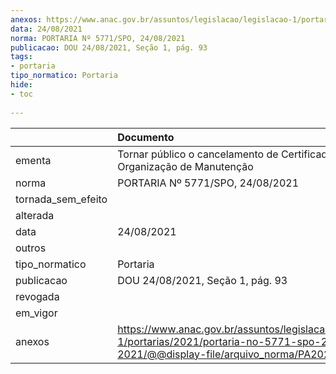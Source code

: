 ```yaml
---
anexos: https://www.anac.gov.br/assuntos/legislacao/legislacao-1/portarias/2021/portaria-no-5771-spo-24-08-2021/@@display-file/arquivo_norma/PA2021-5771.pdf
data: 24/08/2021
norma: PORTARIA Nº 5771/SPO, 24/08/2021
publicacao: DOU 24/08/2021, Seção 1, pág. 93
tags:
- portaria
tipo_normatico: Portaria
hide: 
- toc 
 
---
```


|                    | Documento                                                                                                                                            |
|:-------------------|:-----------------------------------------------------------------------------------------------------------------------------------------------------|
| ementa             | Tornar público o cancelamento de Certificado de Organização de Manutenção                                                                            |
| norma              | PORTARIA Nº 5771/SPO, 24/08/2021                                                                                                                     |
| tornada_sem_efeito |                                                                                                                                                      |
| alterada           |                                                                                                                                                      |
| data               | 24/08/2021                                                                                                                                           |
| outros             |                                                                                                                                                      |
| tipo_normatico     | Portaria                                                                                                                                             |
| publicacao         | DOU 24/08/2021, Seção 1, pág. 93                                                                                                                     |
| revogada           |                                                                                                                                                      |
| em_vigor           |                                                                                                                                                      |
| anexos             | https://www.anac.gov.br/assuntos/legislacao/legislacao-1/portarias/2021/portaria-no-5771-spo-24-08-2021/@@display-file/arquivo_norma/PA2021-5771.pdf |